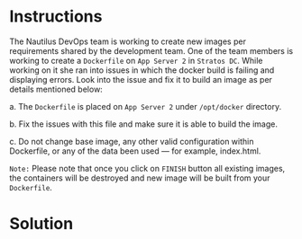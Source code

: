 # Instructions

The Nautilus DevOps team is working to create new images per requirements shared by the development team. One of the team members is working to create a `Dockerfile` on `App Server 2` in `Stratos DC`. While working on it she ran into issues in which the docker build is 
failing and displaying errors. Look into the issue and fix it to build 
an image as per details mentioned below:

a. The `Dockerfile` is placed on `App Server 2` under `/opt/docker` directory.

b. Fix the issues with this file and make sure it is able to build the image.

c. Do not change base image, any other valid configuration within Dockerfile, or any of the data  been used — for example, index.html.

`Note:` Please note that once you click on `FINISH` button all existing images, the containers will be destroyed and new image will be built from your `Dockerfile`.

# Solution
